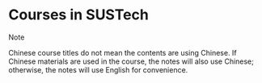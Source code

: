 # Courses in SUSTech

> [!NOTE]
> Chinese course titles do not mean the contents are using Chinese. If Chinese materials are used in the course, the notes will also use Chinese; otherwise, the notes will use English for convenience.

[](_sidebar.md ':include')